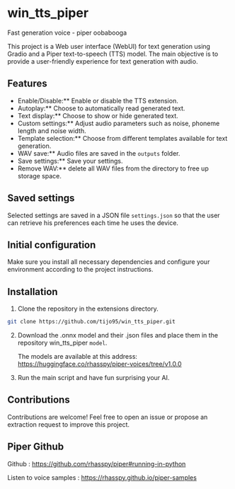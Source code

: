 # win_tts_piper
Fast generation voice - piper oobabooga

This project is a Web user interface (WebUI) for text generation using Gradio and a Piper text-to-speech (TTS) model. The main objective is to provide a user-friendly experience for text generation with audio.

## Features

- Enable/Disable:** Enable or disable the TTS extension.
- Autoplay:** Choose to automatically read generated text.
- Text display:** Choose to show or hide generated text.
- Custom settings:** Adjust audio parameters such as noise, phoneme length and noise width.
- Template selection:** Choose from different templates available for text generation.
- WAV save:** Audio files are saved in the `outputs` folder.
- Save settings:** Save your settings. 
- Remove WAV:** delete all WAV files from the directory to free up storage space. 

## Saved settings

Selected settings are saved in a JSON file `settings.json` so that the user can retrieve his preferences each time he uses the device.

## Initial configuration

Make sure you install all necessary dependencies and configure your environment according to the project instructions.

## Installation

1. Clone the repository in the extensions directory.
   
```bash 
git clone https://github.com/tijo95/win_tts_piper.git
```

2. Download the .onnx model and their .json files and place them in the repository win_tts_piper `model`.

    The models are available at this address: https://huggingface.co/rhasspy/piper-voices/tree/v1.0.0

3. Run the main script and have fun surprising your AI.

## Contributions

Contributions are welcome! Feel free to open an issue or propose an extraction request to improve this project.

## Piper Github

Github : https://github.com/rhasspy/piper#running-in-python

Listen to voice samples : https://rhasspy.github.io/piper-samples
